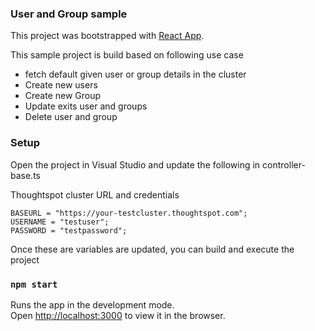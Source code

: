 ### User and Group sample

This project was bootstrapped with [ React App](https://github.com/facebook/create-react-app).

This sample project is build based on following use case
 - fetch default given user or group details in the cluster
 - Create new users
 - Create new Group
 - Update exits user and groups
 - Delete user and group 
 
  

### Setup

Open the project in Visual Studio and update the following in controller-base.ts

Thoughtspot cluster URL and credentials

```
BASEURL = "https://your-testcluster.thoughtspot.com";
USERNAME = "testuser";
PASSWORD = "testpassword";
```

Once these are variables are updated, you can build and execute the project

### `npm start`

Runs the app in the development mode.\
Open [http://localhost:3000](http://localhost:3000) to view it in the browser.


